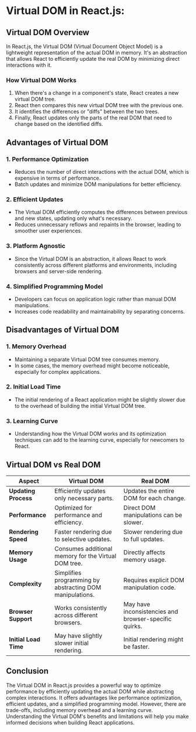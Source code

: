 # Virtual DOM in React.js:

## Virtual DOM Overview

In React.js, the Virtual DOM (Virtual Document Object Model) is a lightweight representation of the actual DOM in memory. It's an abstraction that allows React to efficiently update the real DOM by minimizing direct interactions with it.

### How Virtual DOM Works

1. When there's a change in a component's state, React creates a new virtual DOM tree.
2. React then compares this new virtual DOM tree with the previous one.
3. It identifies the differences or "diffs" between the two trees.
4. Finally, React updates only the parts of the real DOM that need to change based on the identified diffs.

## Advantages of Virtual DOM

### 1. Performance Optimization

- Reduces the number of direct interactions with the actual DOM, which is expensive in terms of performance.
- Batch updates and minimize DOM manipulations for better efficiency.

### 2. Efficient Updates

- The Virtual DOM efficiently computes the differences between previous and new states, updating only what's necessary.
- Reduces unnecessary reflows and repaints in the browser, leading to smoother user experiences.

### 3. Platform Agnostic

- Since the Virtual DOM is an abstraction, it allows React to work consistently across different platforms and environments, including browsers and server-side rendering.

### 4. Simplified Programming Model

- Developers can focus on application logic rather than manual DOM manipulations.
- Increases code readability and maintainability by separating concerns.

## Disadvantages of Virtual DOM

### 1. Memory Overhead

- Maintaining a separate Virtual DOM tree consumes memory.
- In some cases, the memory overhead might become noticeable, especially for complex applications.

### 2. Initial Load Time

- The initial rendering of a React application might be slightly slower due to the overhead of building the initial Virtual DOM tree.

### 3. Learning Curve

- Understanding how the Virtual DOM works and its optimization techniques can add to the learning curve, especially for newcomers to React.

## Virtual DOM vs Real DOM

| Aspect                | Virtual DOM                                              | Real DOM                                              |
| --------------------- | -------------------------------------------------------- | ----------------------------------------------------- |
| **Updating Process**  | Efficiently updates only necessary parts.                | Updates the entire DOM for each change.               |
| **Performance**       | Optimized for performance and efficiency.                | Direct DOM manipulations can be slower.               |
| **Rendering Speed**   | Faster rendering due to selective updates.               | Slower rendering due to full updates.                 |
| **Memory Usage**      | Consumes additional memory for the Virtual DOM tree.     | Directly affects memory usage.                        |
| **Complexity**        | Simplifies programming by abstracting DOM manipulations. | Requires explicit DOM manipulation code.              |
| **Browser Support**   | Works consistently across different browsers.            | May have inconsistencies and browser-specific quirks. |
| **Initial Load Time** | May have slightly slower initial rendering.              | Initial rendering might be faster.                    |

## Conclusion

The Virtual DOM in React.js provides a powerful way to optimize performance by efficiently updating the actual DOM while abstracting complex interactions. It offers advantages like performance optimization, efficient updates, and a simplified programming model. However, there are trade-offs, including memory overhead and a learning curve. Understanding the Virtual DOM's benefits and limitations will help you make informed decisions when building React applications.
